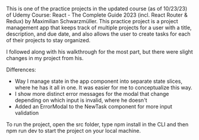 This is one of the practice projects in the updated course (as of 10/23/23) of Udemy Course: React - The Complete Guide 2023 (incl. React Router & Redux) by Maximilian Schwarzmüller. This practice project is a project management app that keeps track of multiple projects for a user with a title, description, and due date, and also allows the user to create tasks for each of their projects to stay organized.

I followed along with his walkthrough for the most part, but there were slight changes in my project from his.

Differences:
- Way I manage state in the app component into separate state slices, where he has it all in one. It was easier for me to conceptualize this way.
- I show more distinct error messages for the modal that change depending on which input is invalid, where he doesn't
- Added an ErrorModal to the NewTask component for more input validation

To run the project, open the src folder, type npm install in the CLI and then npm run dev to start the project on your local machine.